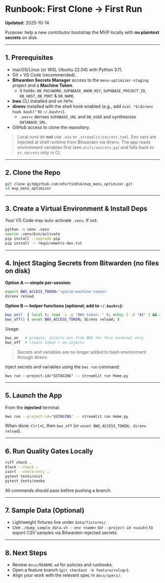 # Runbook: First Clone → First Run

**Updated:** 2025-10-14

Purpose: help a new contributor bootstrap the MVP locally with **no plaintext secrets** on disk.

---

## 1. Prerequisites

- macOS/Linux (or WSL Ubuntu 22.04) with Python 3.11.
- Git + VS Code (recommended).
- **Bitwarden Secrets Manager** access to the `menu-optimizer-staging` project and a **Machine Token**.
  - it holds: `DB_PASSWORD`, `SUPABASE_ANON_KEY`, `SUPABASE_PROJECT_ID`, `DB_HOST`, `DB_PORT` & `DB_NAME`.
- **bws** CLI installed and on `PATH`.
- **direnv** installed with the shell hook enabled (e.g., add `eval "$(direnv hook bash)"` to `~/.bashrc`).
  - `.envrc` derives `SUPABASE_URL` and `DB_USER` and synthesizes `DATABASE_URL`.
- GitHub access to clone the repository.

> Local runs do **not** use `.env` or `.streamlit/secrets.toml`. Env vars are injected at shell runtime from Bitwarden via direnv. The app reads environment variables first (see `utils/secrets.py`) and falls back to `st.secrets` only in CI.

---

## 2. Clone the Repo

```bash
git clone git@github.com:mfortin014/mvp_menu_optimizer.git
cd mvp_menu_optimizer
```

---

## 3. Create a Virtual Environment & Install Deps

Your VS Code may auto-activate `.venv`. If not:

```bash
python -m venv .venv
source .venv/bin/activate
pip install --upgrade pip
pip install -r requirements-dev.txt
```

---

## 4. Inject Staging Secrets from Bitwarden (no files on disk)

**Option A — simple per-session:**

```bash
export BWS_ACCESS_TOKEN='<paste-machine-token>'
direnv reload
```

**Option B — helper functions (optional; add to `~/.bashrc`):**

```bash
bws_on()  { local t; read -s -p "BWS token: " t; echo; [ -z "$t" ] && return 1; export BWS_ACCESS_TOKEN="$t"; direnv reload; unset t; }
bws_off() { unset BWS_ACCESS_TOKEN; direnv reload; }
```

Usage:

```bash
bws_on   # prompts, injects env from BWS for this terminal only
bws_off  # clears token + un-injects
```

> Secrets and variables are no longer added to bash environment through direnv.

Inject secrets and variables using the `bws run` command:

```
bws run --project-id="$STAGING" -- streamlit run Home.py
```

---

## 5. Launch the App

From the **injected** terminal:

```bash
bws run --project-id="$STAGING" -- streamlit run Home.py
```

When done: `Ctrl+C`, then `bws_off` (or `unset BWS_ACCESS_TOKEN; direnv reload`).

---

## 6. Run Quality Gates Locally

```bash
ruff check .
black --check .
isort --check-only .
pytest tests/unit
pytest tests/smoke
```

All commands should pass before pushing a branch.

---

## 7. Sample Data (Optional)

- Lightweight fixtures live under `data/fixtures/`.
- Use `./dump_sample_data.sh --env <name>` (or `--project-id <uuid>`) to export CSV samples via Bitwarden-injected secrets.

---

## 8. Next Steps

- Review `docs/README.md` for policies and runbooks.
- Open a feature branch (`git checkout -b feature/<slug>`).
- Align your work with the relevant spec in `docs/specs/`.
